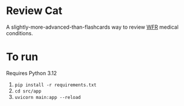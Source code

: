 # Review Cat
A slightly-more-advanced-than-flashcards way to review [WFR](https://en.wikipedia.org/wiki/Wilderness_first_responder) medical conditions.

# To run
Requires Python 3.12
1. `pip install -r requirements.txt`
2. `cd src/app`
3. `uvicorn main:app --reload`
